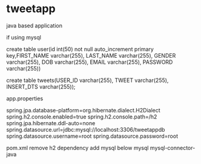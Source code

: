 # tweetapp
java based application

if using mysql

create table user(id int(50) not null auto_increment primary key,FIRST_NAME varchar(255), LAST_NAME varchar(255), GENDER varchar(255), DOB varchar(255), EMAIL varchar(255), PASSWORD varchar(255))


create table tweets(USER_ID varchar(255), TWEET varchar(255), INSERT_DTS varchar(255));

app.properties

spring.jpa.database-platform=org.hibernate.dialect.H2Dialect
spring.h2.console.enabled=true
spring.h2.console.path=/h2
spring.jpa.hibernate.ddl-auto=none
spring.datasource.url=jdbc:mysql://localhost:3306/tweetappdb
spring.datasource.username=root
spring.datasource.password=root


pom.xml
remove h2 dependency
add mysql below
<dependency>
		    <groupId>mysql</groupId>
		    <artifactId>mysql-connector-java</artifactId>
		</dependency>

